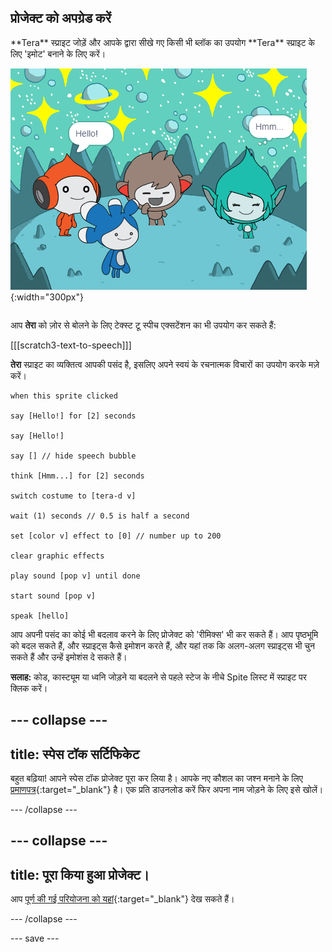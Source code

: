 ## प्रोजेक्ट को अपग्रेड करें

<div style="display: flex; flex-wrap: wrap">
<div style="flex-basis: 200px; flex-grow: 1; margin-right: 15px;">
**Tera** स्प्राइट जोड़ें और आपके द्वारा सीखे गए किसी भी ब्लॉक का उपयोग **Tera** स्प्राइट के लिए 'इमोट' बनाने के लिए करें।
</div>
<div>

![Tera स्प्राइट Stage पर।](images/tera-step.png){:width="300px"}

</div>
</div>

आप **तेरा** को ज़ोर से बोलने के लिए टेक्स्ट टू स्पीच एक्सटेंशन का भी उपयोग कर सकते हैं:

[[[scratch3-text-to-speech]]]

**तेरा** स्प्राइट का व्यक्तित्व आपकी पसंद है, इसलिए अपने स्वयं के रचनात्मक विचारों का उपयोग करके मज़े करें।

```blocks3
when this sprite clicked

say [Hello!] for [2] seconds

say [Hello!]

say [] // hide speech bubble

think [Hmm...] for [2] seconds

switch costume to [tera-d v]

wait (1) seconds // 0.5 is half a second

set [color v] effect to [0] // number up to 200

clear graphic effects

play sound [pop v] until done

start sound [pop v]

speak [hello]
```

आप अपनी पसंद का कोई भी बदलाव करने के लिए प्रोजेक्ट को 'रीमिक्स' भी कर सकते हैं। आप पृष्ठभूमि को बदल सकते हैं, और स्प्राइट्स कैसे इमोशन करते हैं, और यहां तक कि अलग-अलग स्प्राइट्स भी चुन सकते हैं और उन्हें इमोशंस दे सकते हैं।

**सलाह:** कोड, कास्ट्यूम या ध्वनि जोड़ने या बदलने से पहले स्टेज के नीचे Spite लिस्ट में स्प्राइट पर क्लिक करें।

--- collapse ---
---
title: स्पेस टॉक सर्टिफिकेट
---

बहुत बढ़िया! आपने स्पेस टॉक प्रोजेक्ट पूरा कर लिया है। आपके नए कौशल का जश्न मनाने के लिए [प्रमाणपत्र](https://drive.google.com/file/d/18xx4uNIyRSty_2ujHkGDzGwTgfSGC1AF/view?usp=sharing){:target="_blank"} है। एक प्रति डाउनलोड करें फिर अपना नाम जोड़ने के लिए इसे खोलें।

--- /collapse ---

--- collapse ---
---
title: पूरा किया हुआ प्रोजेक्ट।
---

आप [पूर्ण की गई परियोजना को यहां](https://scratch.mit.edu/projects/485673032/){:target="_blank"} देख सकते हैं।

--- /collapse ---

--- save ---
